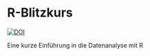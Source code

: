 # R-Blitzkurs

[![DOI](https://zenodo.org/badge/463115096.svg)](https://zenodo.org/badge/latestdoi/463115096)


Eine kurze Einführung in die Datenanalyse mit R



